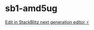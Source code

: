 # sb1-amd5ug

[Edit in StackBlitz next generation editor ⚡️](https://stackblitz.com/~/github.com/nyuruk74/sb1-amd5ug)